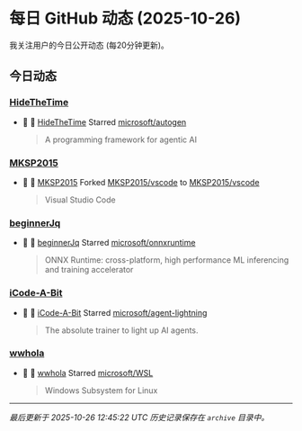 # 每日 GitHub 动态 (2025-10-26)

我关注用户的今日公开动态 (每20分钟更新)。

## 今日动态

### [HideTheTime](https://github.com/HideTheTime)
- 🌟 👤 [HideTheTime](https://github.com/HideTheTime) Starred [microsoft/autogen](https://github.com/microsoft/autogen)
  > A programming framework for agentic AI

### [MKSP2015](https://github.com/MKSP2015)
- 🍴 👤 [MKSP2015](https://github.com/MKSP2015) Forked [MKSP2015/vscode](https://github.com/MKSP2015/vscode) to [MKSP2015/vscode](https://github.com/MKSP2015/vscode)
  > Visual Studio Code

### [beginnerJq](https://github.com/beginnerJq)
- 🌟 👤 [beginnerJq](https://github.com/beginnerJq) Starred [microsoft/onnxruntime](https://github.com/microsoft/onnxruntime)
  > ONNX Runtime: cross-platform, high performance ML inferencing and training accelerator

### [iCode-A-Bit](https://github.com/iCode-A-Bit)
- 🌟 👤 [iCode-A-Bit](https://github.com/iCode-A-Bit) Starred [microsoft/agent-lightning](https://github.com/microsoft/agent-lightning)
  > The absolute trainer to light up AI agents.

### [wwhola](https://github.com/wwhola)
- 🌟 👤 [wwhola](https://github.com/wwhola) Starred [microsoft/WSL](https://github.com/microsoft/WSL)
  > Windows Subsystem for Linux


---
*最后更新于 2025-10-26 12:45:22 UTC*
*历史记录保存在 `archive` 目录中。*
